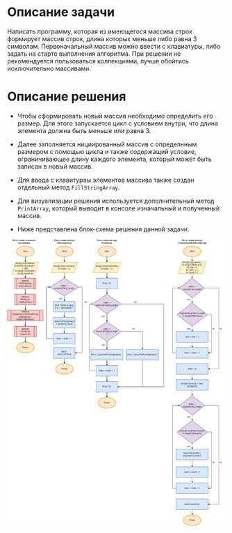 # Описание задачи
Написать программу, которая из имеющегося массива строк формирует массив строк, длина которых меньше либо равна 3 символам. Первоначальный массив можно ввести с клавиатуры, либо задать на старте выполнения алгоритма. При решении не рекомендуется пользоваться коллекциями, лучше обойтись исключительно массивами.

# Описание решения
+ Чтобы сформировать новый массив необходимо определить его размер. Для этого запускается цикл с условием внутри, что длина элемента должна быть меньше или равна 3.

+ Далее заполняется нициированный массив с определнным размером с помощью цикла и также содержащий условие, ограничивающее длину каждого элемента, который может быть записан в новый массив.

+ Для ввода с клавитураы элементов массива также создан отдельный метод `FillStringArray`.

+ Для визуализации решения используется дополнительный метод `PrintArray`, который выводит в консоле изначальный и полученный массив.

+ Ниже представлена блок-схема решения данной задачи.

![блок-схема](FinalWork.drawio.png)